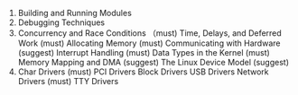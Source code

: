 1. Building and Running Modules
2. Debugging Techniques
3. Concurrency and Race Conditions  （must)
   Time, Delays, and Deferred Work   (must)
   Allocating Memory                 (must)
   Communicating with Hardware       (suggest)
    Interrupt Handling               (must)
    Data Types in the Kernel         (must)
    Memory Mapping and DMA           (suggest)
    The Linux Device Model           (suggest)
4. Char Drivers                      (must)
   PCI Drivers
   Block Drivers
   USB Drivers
   Network Drivers                   (must)
   TTY Drivers